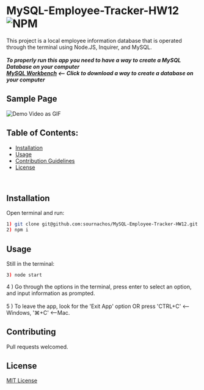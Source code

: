 # MySQL-Employee-Tracker-HW12 ![NPM](https://img.shields.io/npm/l/inquirer?style=plastic)
  This project is a local employee information database that is operated through the terminal using Node.JS, Inquirer, and MySQL. <br> <br>
  ***To properly run this app you need to have a way to create a MySQL Database on your computer <br>
  [MySQL Workbench](https://www.mysql.com/products/workbench/) <-- Click to download a way to create a database on your computer***
  <br>
## Sample Page<br>
![Demo Video as GIF]()

 ## Table of Contents:
 * [Installation](#installation)
 * [Usage](#usage)
 * [Contribution Guidelines](#contributing)
 * [License](#license)
<br>

## Installation
Open terminal and run:<br>
```bash
1) git clone git@github.com:sournachos/MySQL-Employee-Tracker-HW12.git
2) npm i 
``` 
## Usage
Still in the terminal:
```bash
3) node start
``` 
4 ) Go through the options in the terminal, press enter to select an option, and input information as prompted.<br><br>
5 ) To leave the app, look for the 'Exit App' option OR press 'CTRL+C' <--Windows, '⌘+C' <--Mac.
<br>

## Contributing
Pull requests welcomed.

## License
[MIT License](https://opensource.org/licenses/MIT)
